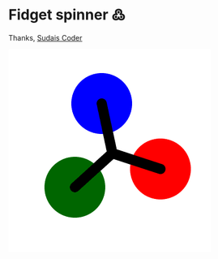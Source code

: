# Fidget spinner ߷


Thanks,
[Sudais Coder](https://www.youtube.com/c/SudaisCoder)

![preview](https://github.com/SudaisDeveloper/Python/blob/3239e8ad710c3d9528ac5f2e27746b06f281e956/Fidget%20spinner/preview.gif)
